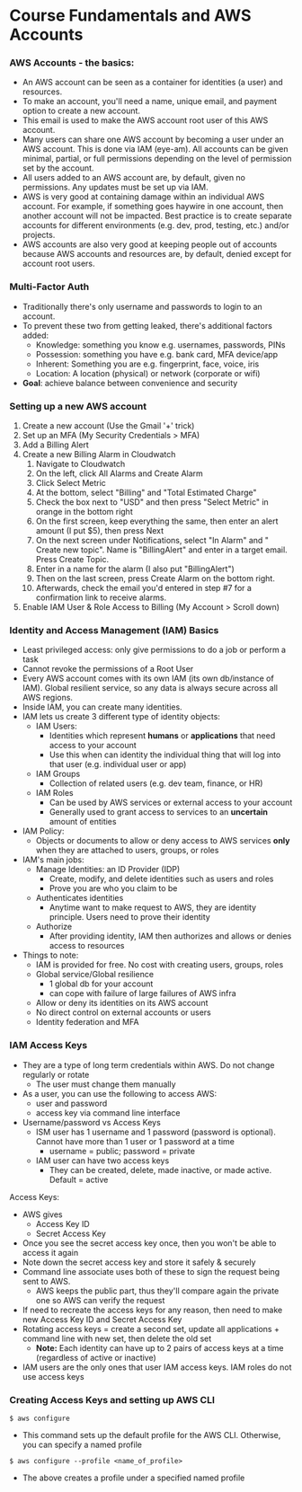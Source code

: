# Course Fundamentals and AWS Accounts

### AWS Accounts - the basics:
- An AWS account can be seen as a container for identities (a user) and resources.
- To make an account, you'll need a name, unique email, and payment option to create a new account. 
- This email is used to make the AWS account root user of this AWS account. 
- Many users can share one AWS account by becoming a user under an AWS account. This is done via IAM (eye-am). All
    accounts can be given minimal, partial, or full permissions depending on the level of permission set by the account.
- All users added to an AWS account are, by default, given no permissions. Any updates must be set up via IAM.
- AWS is very good at containing damage within an individual AWS account. For example, if something goes haywire in one
    account, then another account will not be impacted. Best practice is to create separate accounts
    for different environments (e.g. dev, prod, testing, etc.) and/or projects. 
- AWS accounts are also very good at keeping people out of accounts because AWS accounts and resources are, by default, 
    denied except for account root users.

### Multi-Factor Auth
- Traditionally there's only username and passwords to login to an account.
- To prevent these two from getting leaked, there's additional factors added:
  - Knowledge: something you know e.g. usernames, passwords, PINs
  - Possession: something you have e.g. bank card, MFA device/app
  - Inherent: Something you are e.g. fingerprint, face, voice, iris
  - Location: A location (physical) or network (corporate or wifi)
- **Goal**: achieve balance between convenience and security 

### Setting up a new AWS account
1. Create a new account (Use the Gmail '+' trick)
2. Set up an MFA (My Security Credentials > MFA)
3. Add a Billing Alert 
4. Create a new Billing Alarm in Cloudwatch 
   1. Navigate to Cloudwatch 
   2. On the left, click All Alarms and Create Alarm
   3. Click Select Metric
   4. At the bottom, select "Billing" and "Total Estimated Charge"
   5. Check the box next to "USD" and then press "Select Metric" in orange in the bottom right
   6. On the first screen, keep everything the same, then enter an alert amount (I put $5), then press Next
   7. On the next screen under Notifications, select "In Alarm" and "
      Create new topic". Name is "BillingAlert" and enter in a target email. Press Create Topic.
   8. Enter in a name for the alarm (I also put "BillingAlert")
   9. Then on the last screen, press Create Alarm on the bottom right. 
   10. Afterwards, check the email you'd entered in step #7 for a confirmation link to receive alarms. 
5. Enable IAM User & Role Access to Billing (My Account > Scroll down)

### Identity and Access Management (IAM) Basics
- Least privileged access: only give permissions to do a job or perform a task 
- Cannot revoke the permissions of a Root User
- Every AWS account comes with its own IAM (its own db/instance of IAM). Global resilient service, so any data is 
    always secure across all AWS regions. 
- Inside IAM, you can create many identities. 
- IAM lets us create 3 different type of identity objects:
  - IAM Users: 
    - Identities which represent **humans** or **applications** that need access to your account
    - Use this when can identity the individual thing that will log into that user (e.g. individual user or app)
  - IAM Groups
    - Collection of related users (e.g. dev team, finance, or HR)
  - IAM Roles
    - Can be used by AWS services or external access to your account
    - Generally used to grant access to services to an **uncertain** amount of entities 
- IAM Policy:
  - Objects or documents to allow or deny access to AWS services **only** when they are attached to users, groups, 
    or roles
- IAM's main jobs:
  - Manage Identities: an ID Provider (IDP)
    - Create, modify, and delete identities such as users and roles
    - Prove you are who you claim to be 
  - Authenticates identities
    - Anytime want to make request to AWS, they are identity principle. Users need to prove their identity
  - Authorize
    - After providing identity, IAM then authorizes and allows or denies access to resources 
- Things to note:
  - IAM is provided for free. No cost with creating users, groups, roles
  - Global service/Global resilience
    - 1 global db for your account 
    - can cope with failure of large failures of AWS infra
  - Allow or deny its identities on its AWS account
  - No direct control on external accounts or users
  - Identity federation and MFA 

### IAM Access Keys
- They are a type of long term credentials within AWS. Do not change regularly or rotate
  - The user must change them manually 
- As a user, you can use the following to access AWS:
  - user and password 
  - access key via command line interface
- Username/password vs Access Keys
  - ISM user has 1 username and 1 password (password is optional). Cannot have more than 1 user or 1 password at a time
    - username = public; password = private 
  - IAM user can have two access keys 
    - They can be created, delete, made inactive, or made active. Default = active 

Access Keys:
- AWS gives 
  - Access Key ID
  - Secret Access Key 
- Once you see the secret access key once, then you won't be able to access it again
- Note down the secret access key and store it safely & securely 
- Command line associate uses both of these to sign the request being sent to AWS. 
  - AWS keeps the public part, thus they'll compare again the private one so AWS can verify the request
- If need to recreate the access keys for any reason, then need to make new Access Key ID and Secret Access Key
- Rotating access keys = create a second set, update all applications + command line with new set, then delete the 
   old set 
  - **Note:** Each identity can have up to 2 pairs of access keys at a time (regardless of active or inactive) 
- IAM users are the only ones that user IAM access keys. IAM roles do not use access keys

### Creating Access Keys and setting up AWS CLI
```
$ aws configure
```
- This command sets up the default profile for the AWS CLI. Otherwise, you can specify a named profile 
```
$ aws configure --profile <name_of_profile>
```
- The above creates a profile under a specified named profile 